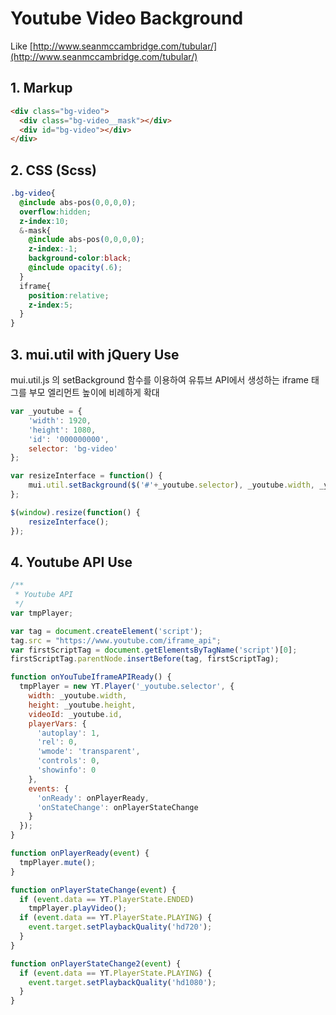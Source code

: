 # Youtube Video Background
Like [http://www.seanmccambridge.com/tubular/](http://www.seanmccambridge.com/tubular/)

## 1. Markup
```HTML
<div class="bg-video">
  <div class="bg-video__mask"></div>
  <div id="bg-video"></div>
</div>
```

## 2. CSS (Scss)
```CSS
.bg-video{
  @include abs-pos(0,0,0,0);
  overflow:hidden;
  z-index:10;
  &-mask{
    @include abs-pos(0,0,0,0);
    z-index:-1;
    background-color:black;
    @include opacity(.6);
  }
  iframe{
    position:relative;
    z-index:5;
  }
}
```

## 3. mui.util with jQuery Use
mui.util.js 의 setBackground 함수를 이용하여 유튜브 API에서 생성하는 iframe 태그를 부모 엘리먼트 높이에 비례하게 확대
```JavaScript
var _youtube = {
    'width': 1920,
    'height': 1080,
    'id': '000000000',
    selector: 'bg-video'
};

var resizeInterface = function() {
	mui.util.setBackground($('#'+_youtube.selector), _youtube.width, _youtube.height, 300);
};

$(window).resize(function() {
	resizeInterface();
});
```

## 4. Youtube API Use
```JavaScript
/**
 * Youtube API
 */
var tmpPlayer;

var tag = document.createElement('script');
tag.src = "https://www.youtube.com/iframe_api";
var firstScriptTag = document.getElementsByTagName('script')[0];
firstScriptTag.parentNode.insertBefore(tag, firstScriptTag);

function onYouTubeIframeAPIReady() {
  tmpPlayer = new YT.Player('_youtube.selector', {
    width: _youtube.width,
    height: _youtube.height,
    videoId: _youtube.id,
    playerVars: {
      'autoplay': 1,
      'rel': 0,
      'wmode': 'transparent',
      'controls': 0,
      'showinfo': 0
    },
    events: {
      'onReady': onPlayerReady,
      'onStateChange': onPlayerStateChange
    }
  });
}

function onPlayerReady(event) {
  tmpPlayer.mute();
}

function onPlayerStateChange(event) {
  if (event.data == YT.PlayerState.ENDED)
    tmpPlayer.playVideo();
  if (event.data == YT.PlayerState.PLAYING) {
    event.target.setPlaybackQuality('hd720');
  }
}

function onPlayerStateChange2(event) {
  if (event.data == YT.PlayerState.PLAYING) {
    event.target.setPlaybackQuality('hd1080');
  }
}

```
